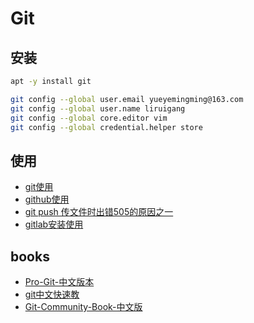 # Git

## 安装

```bash
apt -y install git

git config --global user.email yueyemingming@163.com
git config --global user.name liruigang
git config --global core.editor vim
git config --global credential.helper store
```

## 使用

* [git使用](git.use.md)
* [github使用](github/github.use.md)
* [git push 传文件时出错505的原因之一](github/git.push.error.505.md)
* [gitlab安装使用](gitlab.install/readme.md)

## books

* [Pro-Git-中文版本](books/Pro-Git-中文版本.pdf)
* [git中文快速教](books/git中文快速教.pdf)
* [Git-Community-Book-中文版](books/Git-Community-Book-中文版.pdf)
